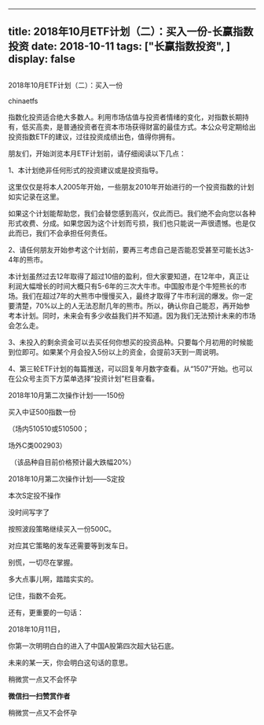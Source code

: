 
---
title:  2018年10月ETF计划（二）：买入一份-长赢指数投资
date: 2018-10-11
tags: ["长赢指数投资", ]
display: false
---


## 



2018年10月ETF计划（二）：买入一份




chinaetfs




指数化投资适合绝大多数人。利用市场估值与投资者情绪的变化，对指数长期持有，低买高卖，是普通投资者在资本市场获得财富的最佳方式。本公众号定期给出投资指数ETF的建议，过往投资成绩出色，值得你拥有。






朋友们，开始浏览本月ETF计划前，请仔细阅读以下几点：



1、本计划绝非任何形式的投资建议或是投资指导。



这里仅仅是将本人2005年开始，一些朋友2010年开始进行的一个投资指数的计划如实记录在这里。



如果这个计划能帮助您，我们会替您感到高兴，仅此而已。我们绝不会向您以各种形式收费、分成。如果您因为这个计划而亏损，我们也只能说一声很遗憾。也是仅此而已，我们不会承担任何责任。



2、请任何朋友开始参考这个计划前，要再三考虑自己是否能忍受甚至可能长达3-4年的熊市。



本计划虽然过去12年取得了超过10倍的盈利，但大家要知道，在12年中，真正让利润大幅增长的时间大概只有5-6年的三次大牛市。中国股市是个牛短熊长的市场。我们在超过7年的大熊市中慢慢买入，最终才取得了牛市利润的爆发。你一定要清楚，70%以上的人无法忍耐几年的熊市。所以，确认你自己能忍，再开始参考本计划。同时，未来会有多少收益我们并不知道。因为我们无法预计未来的市场会怎么走。



3、未投入的剩余资金可以去买任何你想买的投资品种。只要每个月初用的时候能到位即可。如果某个月会投入5份以上的资金，会提前3天到一周说明。



4、第三轮ETF计划的每篇推送，可以回复年月数字查看。从“1507”开始。也可以在公众号主页下方菜单选择“投资计划”栏目查看。







2018年10月第二次操作计划——150份



买入中证500指数一份

（场内510510或510500；

场外C类002903）

&nbsp;（该品种自目前价格预计最大跌幅20%）









2018年10月第二次操作计划——S定投



本次S定投不操作













没时间写字了

按照波段策略继续买入一份500C。



对应其它策略的发车还需要等到发车日。



别慌，一切尽在掌握。



多大点事儿啊，踏踏实实的。



记住，指数不会死。



还有，更重要的一句话：



2018年10月11日，



你第一次明明白白的进入了中国A股第四次超大钻石底。



未来的某一天，你会明白这句话的意思。













稍微赏一点又不会怀孕


**微信扫一扫赞赏作者**






稍微赏一点又不会怀孕








